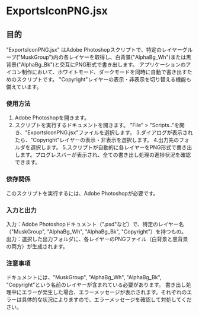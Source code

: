 # ExportsIconPNG.jsx

## 目的
"ExportsIconPNG.jsx" はAdobe Photoshopスクリプトで、特定のレイヤーグループ("MuskGroup")内の各レイヤーを取得し、白背景("AlphaBg_Wh")または黒背景("AlphaBg_Bk")と交互にPNG形式で書き出します。
アプリケーションのアイコン制作において、ホワイトモード、ダークモードを同時に自動で書き出すためのスクリプトです。
"Copyright"レイヤーの表示・非表示を切り替える機能も備えています。

### 使用方法
1. Adobe Photoshopを開きます。
2. スクリプトを実行するドキュメントを開きます。
"File" > "Scripts.."を開き、"ExportsIconPNG.jsx"ファイルを選択します。
3.ダイアログが表示されたら、"Copyright"レイヤーの表示・非表示を選択します。
4.出力先のフォルダを選択します。
5.スクリプトが自動的に各レイヤーをPNG形式で書き出します。プログレスバーが表示され、全ての書き出し処理の進捗状況を確認できます。

### 依存関係
このスクリプトを実行するには、Adobe Photoshopが必要です。

### 入力と出力
入力：Adobe Photoshopドキュメント（".psd"など）で、特定のレイヤー名（"MuskGroup", "AlphaBg_Wh", "AlphaBg_Bk", "Copyright"）を持つもの。
出力：選択した出力フォルダに、各レイヤーのPNGファイル（白背景と黒背景の両方）が生成されます。

### 注意事項
ドキュメントには、"MuskGroup", "AlphaBg_Wh", "AlphaBg_Bk", "Copyright"という名前のレイヤーが含まれている必要があります。
書き出し処理中にエラーが発生した場合、エラーメッセージが表示されます。それぞれのエラーは具体的な状況によりますので、エラーメッセージを確認して対処してください。
